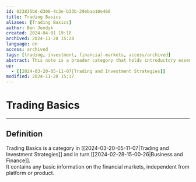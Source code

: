 ```yaml
---
id: 023835b6-d306-4c3e-b33b-29ebaa10e466
title: Trading Basics
aliases: [Trading Basics]
author: Ben Jendyk
created: 2024-04-01 19:18
archived: 2024-11-28 15:28
language: en
access: archived
tags: [trading, investment, financial-markets, access/archived]
abstract: This note is a broader category that holds introductory essentials to everything related to trading in financial markets.
up:
  - [[2024-03-20-05-11-07|Trading and Investment Strategies]]
modified: 2024-11-28 15:17
---
```


# Trading Basics

--- 

## Definition

Trading Basics is a category in [[2024-03-20-05-11-07|Trading and Investment Strategies]] and in turn [[2024-02-28-15-00-26|Business and Finance]].  
It contains any basic information on the financial markets, independent from platform or product.
